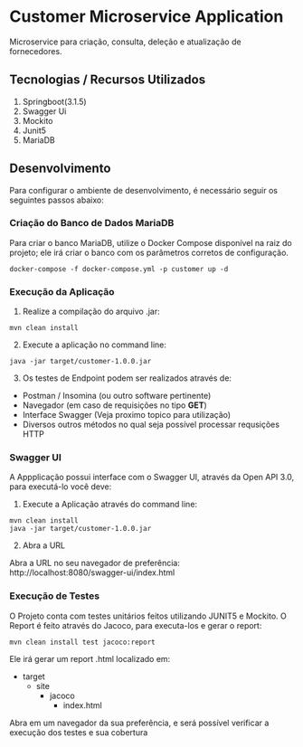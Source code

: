 # Customer Microservice Application

Microservice para criação, consulta, deleção e atualização de fornecedores.

## Tecnologias / Recursos Utilizados

1. Springboot(3.1.5)
2. Swagger Ui
3. Mockito
4. Junit5
5. MariaDB

## Desenvolvimento

Para configurar o ambiente de desenvolvimento, é necessário seguir os seguintes passos abaixo: 

###  Criação do Banco de Dados MariaDB

Para criar o banco MariaDB, utilize o Docker Compose disponível na raiz do projeto; ele irá criar o banco com os parâmetros corretos de configuração.

``` 
docker-compose -f docker-compose.yml -p customer up -d
```

### Execução da Aplicação

1. Realize a compilação do arquivo .jar: 

```
mvn clean install 
```

2. Execute a aplicação no command line: 

```
java -jar target/customer-1.0.0.jar 
```

3. Os testes de Endpoint podem ser realizados através de: 

* Postman / Insomina (ou outro software pertinente)
* Navegador (em caso de requisições no tipo **GET**)
* Interface Swagger (Veja proximo topico para utilização)
* Diversos outros métodos no qual seja possível processar requsições HTTP

### Swagger UI

A Appplicação possui interface com o Swagger UI, através da Open API 3.0, para executá-lo você deve: 

1. Execute a Aplicação através do command line: 

```
mvn clean install 
java -jar target/customer-1.0.0.jar 
```

2. Abra a URL

Abra a URL no seu navegador de preferência: http://localhost:8080/swagger-ui/index.html

###  Execução de Testes

O Projeto conta com testes unitários feitos utilizando JUNIT5 e Mockito. O Report é feito através do Jacoco, para executa-los 
e gerar o report: 

```
mvn clean install test jacoco:report
```

Ele irá gerar um report .html localizado em: 

- target
  - site
    - jacoco
      - index.html

Abra em um navegador da sua preferência, e será possível verificar a execução dos testes e sua cobertura
